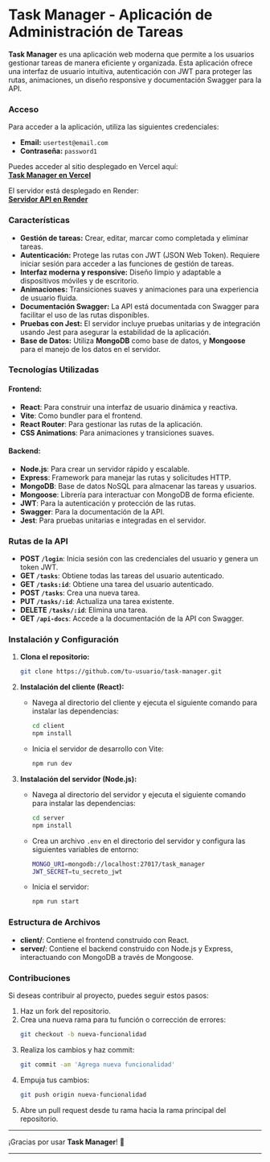 # Task Manager - Aplicación de Administración de Tareas

**Task Manager** es una aplicación web moderna que permite a los usuarios gestionar tareas de manera eficiente y organizada. Esta aplicación ofrece una interfaz de usuario intuitiva, autenticación con JWT para proteger las rutas, animaciones, un diseño responsive y documentación Swagger para la API.

### Acceso

Para acceder a la aplicación, utiliza las siguientes credenciales:

- **Email:** `usertest@email.com`
- **Contraseña:** `password1`

Puedes acceder al sitio desplegado en Vercel aquí:  
[**Task Manager en Vercel**](https://task-manager-seven-lemon.vercel.app)

El servidor está desplegado en Render:  
[**Servidor API en Render**](https://task-manager-server-n7nd.onrender.com)

### Características

- **Gestión de tareas:** Crear, editar, marcar como completada y eliminar tareas.
- **Autenticación:** Protege las rutas con JWT (JSON Web Token). Requiere iniciar sesión para acceder a las funciones de gestión de tareas.
- **Interfaz moderna y responsive:** Diseño limpio y adaptable a dispositivos móviles y de escritorio.
- **Animaciones:** Transiciones suaves y animaciones para una experiencia de usuario fluida.
- **Documentación Swagger:** La API está documentada con Swagger para facilitar el uso de las rutas disponibles.
- **Pruebas con Jest:** El servidor incluye pruebas unitarias y de integración usando Jest para asegurar la estabilidad de la aplicación.
- **Base de Datos:** Utiliza **MongoDB** como base de datos, y **Mongoose** para el manejo de los datos en el servidor.

### Tecnologías Utilizadas

#### **Frontend:**
- **React**: Para construir una interfaz de usuario dinámica y reactiva.
- **Vite**: Como bundler para el frontend.
- **React Router**: Para gestionar las rutas de la aplicación.
- **CSS Animations**: Para animaciones y transiciones suaves.
  
#### **Backend:**
- **Node.js**: Para crear un servidor rápido y escalable.
- **Express**: Framework para manejar las rutas y solicitudes HTTP.
- **MongoDB**: Base de datos NoSQL para almacenar las tareas y usuarios.
- **Mongoose**: Librería para interactuar con MongoDB de forma eficiente.
- **JWT**: Para la autenticación y protección de las rutas.
- **Swagger**: Para la documentación de la API.
- **Jest**: Para pruebas unitarias e integradas en el servidor.

### Rutas de la API

- **POST `/login`**: Inicia sesión con las credenciales del usuario y genera un token JWT.
- **GET `/tasks`**: Obtiene todas las tareas del usuario autenticado.
- **GET `/tasks:id`**: Obtiene una tarea del usuario autenticado.
- **POST `/tasks`**: Crea una nueva tarea.
- **PUT `/tasks/:id`**: Actualiza una tarea existente.
- **DELETE `/tasks/:id`**: Elimina una tarea.
- **GET `/api-docs`**: Accede a la documentación de la API con Swagger.

### Instalación y Configuración

1. **Clona el repositorio:**

   ```bash
   git clone https://github.com/tu-usuario/task-manager.git
   ```

2. **Instalación del cliente (React):**

   - Navega al directorio del cliente y ejecuta el siguiente comando para instalar las dependencias:
   
     ```bash
     cd client
     npm install
     ```

   - Inicia el servidor de desarrollo con Vite:
   
     ```bash
     npm run dev
     ```

3. **Instalación del servidor (Node.js):**

   - Navega al directorio del servidor y ejecuta el siguiente comando para instalar las dependencias:
   
     ```bash
     cd server
     npm install
     ```

   - Crea un archivo `.env` en el directorio del servidor y configura las siguientes variables de entorno:

     ```bash
     MONGO_URI=mongodb://localhost:27017/task_manager
     JWT_SECRET=tu_secreto_jwt
     ```

   - Inicia el servidor:

     ```bash
     npm run start
     ```

### Estructura de Archivos

- **client/**: Contiene el frontend construido con React.
- **server/**: Contiene el backend construido con Node.js y Express, interactuando con MongoDB a través de Mongoose.

### Contribuciones

Si deseas contribuir al proyecto, puedes seguir estos pasos:

1. Haz un fork del repositorio.
2. Crea una nueva rama para tu función o corrección de errores:
   ```bash
   git checkout -b nueva-funcionalidad
   ```
3. Realiza los cambios y haz commit:
   ```bash
   git commit -am 'Agrega nueva funcionalidad'
   ```
4. Empuja tus cambios:
   ```bash
   git push origin nueva-funcionalidad
   ```
5. Abre un pull request desde tu rama hacia la rama principal del repositorio.

---

¡Gracias por usar **Task Manager**! 🎉

---
